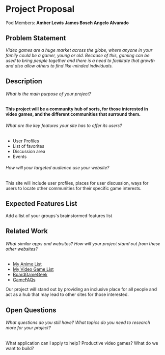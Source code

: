 # Project Proposal

Pod Members: **Amber Lewis James Bosch Angelo Alvarado**

## Problem Statement

*Video games are a huge market across the globe, where anyone in your family could be a gamer, young or old. Because of this, gaming can be used to bring people together and there is a need to facilitate that growth and also allow others to find like-minded individuals.*

## Description

###### What is the main purpose of your project? 

**This project will be a community hub of sorts, for those interested in video games, and the different communities that surround them.**

###### What are the key features your site has to offer its users? 

- User Profiles
- List of favorites
- Discussion area
- Events

###### How will your targeted audience use your website?

This site will include user profiles, places for user discussion, ways for users to locate other communities for their specific game interests.

## Expected Features List

Add a list of your groups's brainstormed features list

## Related Work

###### What similar apps and websites? How will your project stand out from these other websites?

- <a href="https://myanimelist.net/">My Anime List</a> 
- <a href="https://myvideogamelist.com/">My Video Game List</a>
- <a href="https://boardgamegeek.com/">BoardGameGeek</a>
- <a href="https://gamefaqs.gamespot.com/">GameFAQs</a>

Our project will stand out by providing an inclusive place for all people and act as a hub that may lead to other sites for those interested.

## Open Questions

###### What questions do you still have? What topics do you need to research more for your project?

What application can I apply to help?
Productive video games?
What do we want to build?

